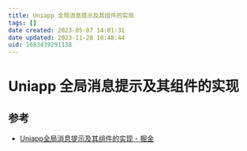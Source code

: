 ```yaml
---
title: Uniapp 全局消息提示及其组件的实现
tags: []
date created: 2023-05-07 14:01:31
date updated: 2023-11-28 10:48:44
uid: 1683439291138
---
```


# Uniapp 全局消息提示及其组件的实现

## 参考

- [Uniapp全局消息提示及其组件的实现 - 掘金](https://juejin.cn/post/7107442847422349326)
